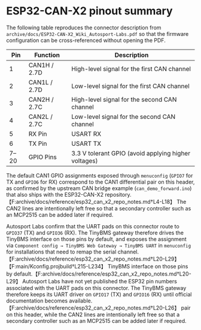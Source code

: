 # ESP32-CAN-X2 pinout summary

The following table reproduces the connector description from
`archive/docs/ESP32-CAN-X2_Wiki_Autosport-Labs.pdf` so that the firmware
configuration can be cross-referenced without opening the PDF.

| Pin | Function          | Description                                               |
| --- | ----------------- | --------------------------------------------------------- |
| 1   | CAN1H / 2.7D      | High-level signal for the first CAN channel               |
| 2   | CAN1L / 2.7D      | Low-level signal for the first CAN channel                |
| 3   | CAN2H / 2.7C      | High-level signal for the second CAN channel              |
| 4   | CAN2L / 2.7C      | Low-level signal for the second CAN channel               |
| 5   | RX Pin            | USART RX                                                  |
| 6   | TX Pin            | USART TX                                                  |
| 7–20| GPIO Pins         | 3.3 V tolerant GPIO (avoid applying higher voltages)      |

The default CAN1 GPIO assignments exposed through `menuconfig`
(`GPIO7` for TX and `GPIO6` for RX) correspond to the CAN1 differential
pair on this header, as confirmed by the upstream CAN bridge example
(`can_demo_forward.ino`) that also ships with the ESP32-CAN-X2
repository.【F:archive/docs/reference/esp32_can_x2_repo_notes.md†L4-L18】 The
CAN2 lines are intentionally left free so that a secondary controller
such as an MCP2515 can be added later if required.

Autosport Labs confirm that the UART pads on this connector route to
`GPIO37` (TX) and `GPIO36` (RX). The TinyBMS gateway therefore drives the
TinyBMS interface on those pins by default, and exposes the assignment via
`Component config → TinyBMS Web Gateway → TinyBMS UART` in
`menuconfig` for installations that need to remap the serial
channel.【F:archive/docs/reference/esp32_can_x2_repo_notes.md†L20-L29】【F:main/Kconfig.projbuild†L215-L234】
TinyBMS interface on those pins by default.【F:archive/docs/reference/esp32_can_x2_repo_notes.md†L20-L29】
Autosport Labs have not yet published the ESP32 pin numbers associated
with the UART pads on this connector. The TinyBMS gateway therefore keeps
its UART driver on `GPIO17` (TX) and `GPIO16` (RX) until official
documentation becomes available.【F:archive/docs/reference/esp32_can_x2_repo_notes.md†L20-L26】
pair on this header, while the CAN2 lines are intentionally left free so
that a secondary controller such as an MCP2515 can be added later if
required.
